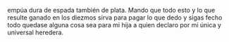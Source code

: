 empúa dura de espada también de plata. Mando que todo esto y lo que
resulte ganado en los diezmos sirva para pagar lo que dedo y sigas
fecho todo quedase alguna cosa sea para mi hija a quien declaro
por mi única y universal heredera.